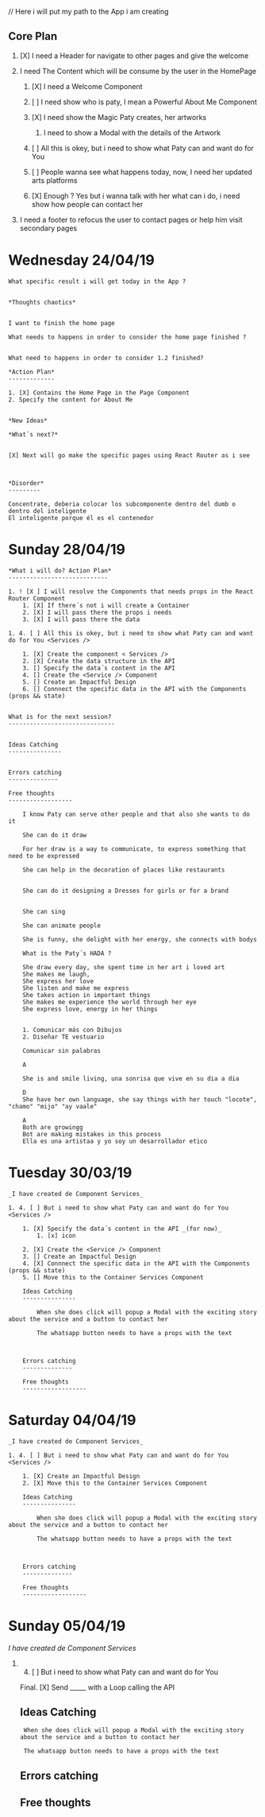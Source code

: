 // Here i will put my path to the App i am creating 


Core Plan
----------

1. [X] I need a Header for navigate to other pages and give the welcome

2. I need The Content which will be consume by the user in the HomePage
	1. [X] I need a Welcome Component <Welcome />
	2. [ ] I need show who is paty, I mean a Powerful About Me Component <AboutMe />
	3. [X] I need show the Magic Paty creates, her artworks <Artworks />
		1. I need to show a Modal with the details of the Artwork

	4. [ ] All this is okey, but i need to show what Paty can and want do for You <Services />
	5. [ ] People wanna see what happens today, now, I need her updated arts platforms <SocialNetworks />
	6. [X] Enough ? Yes but i wanna talk with her what can i do, i need show how people can contact her <Contact />


3. I need a footer to refocus the user to contact pages or help him visit secondary pages


Wednesday 24/04/19
===================

	What specific result i will get today in the App ?


	*Thoughts chaotics*


	I want to finish the home page

	What needs to happens in order to consider the home page finished ?


	What need to happens in order to consider 1.2 finished?

	*Action Plan*
	-------------

	1. [X] Contains the Home Page in the Page Component
	2. Specify the content for About Me


	*New Ideas*

	*What´s next?*


	[X] Next will go make the specific pages using React Router as i see



	*Disorder*
	---------

	Concentrate, deberia colocar los subcomponente dentro del dumb o dentro del inteligente
	El inteligente porque él es el contenedor


Sunday 28/04/19
===================

	*What i will do? Action Plan*
	----------------------------

	1. ! [X ] I will resolve the Components that needs props in the React Router Component
		1. [X] If there´s not i will create a Container
		2. [X] I will pass there the props i needs
		3. [X] I will pass there the data	

	1. 4. [ ] All this is okey, but i need to show what Paty can and want do for You <Services />

		1. [X] Create the component < Services />
		2. [X] Create the data structure in the API
		3. [] Specify the data´s content in the API
		4. [] Create the <Service /> Component
		5. [] Create an Impactful Design
		6. [] Connnect the specific data in the API with the Components (props && state) 


	What is for the next session?
	------------------------------


	Ideas Catching
	---------------


	Errors catching
	--------------

	Free thoughts
	------------------

		I know Paty can serve other people and that also she wants to do it

		She can do it draw

		For her draw is a way to communicate, to express something that need to be expressed

		She can help in the decoration of places like restaurants


		She can do it designing a Dresses for girls or for a brand


		She can sing

		She can animate people

		She is funny, she delight with her energy, she connects with bodys

		What is the Paty´s HADA ?

		She draw every day, she spent time in her art i loved art
		She makes me laugh, 
		She express her love
		She listen and make me express
		She takes action in important things
		She makes me experience the world through her eye
		She express love, energy in her things


		1. Comunicar más con Dibujos
		2. Diseñar TE vestuario

		Comunicar sin palabras

		A

		She is and smile living, una sonrisa que vive en su dia a dia

		D
		She have her own language, she say things with her touch "locote", "chamo" "mijo" "ay vaale"

		A
		Both are growingg
		Bot are making mistakes in this process
		Ella es una artistaa y yo soy un desarrollador etico

Tuesday 30/03/19
===================

	_I have created de Component Services_

	1. 4. [ ] But i need to show what Paty can and want do for You <Services />

		1. [X] Specify the data´s content in the API _(for now)_
			1. [x] icon

		2. [X] Create the <Service /> Component
		3. [] Create an Impactful Design
		4. [X] Connnect the specific data in the API with the Components (props && state) 
		5. [] Move this to the Container Services Component

		Ideas Catching
		---------------

			When she does click will popup a Modal with the exciting story about the service and a button to contact her

			The whatsapp button needs to have a props with the text



		Errors catching
		--------------

		Free thoughts
		------------------

Saturday 04/04/19
===================

	_I have created de Component Services_

	1. 4. [ ] But i need to show what Paty can and want do for You <Services />

		1. [X] Create an Impactful Design 
		2. [X] Move this to the Container Services Component

		Ideas Catching
		---------------

			When she does click will popup a Modal with the exciting story about the service and a button to contact her

			The whatsapp button needs to have a props with the text



		Errors catching
		--------------

		Free thoughts
		------------------


Sunday 05/04/19
===================

_I have created de Component Services_

1. 4. [ ] But i need to show what Paty can and want do for You <Services />

	Final. [X] Send _____ with a Loop calling the API 

	Ideas Catching
	---------------

		When she does click will popup a Modal with the exciting story about the service and a button to contact her

		The whatsapp button needs to have a props with the text



	Errors catching
	--------------

	Free thoughts
	------------------



